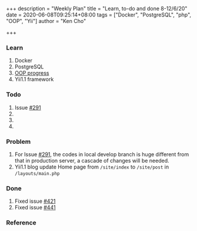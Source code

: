 +++
description = "Weekly Plan"
title = "Learn, to-do and done 8-12/6/20"
date = 2020-06-08T09:25:14+08:00
tags = ["Docker", "PostgreSQL", "php", "OOP", "Yii"]
author = "Ken Cho"

+++

### Learn
1. Docker    
2. PostgreSQL
3. [OOP progress](https://kencho51.github.io/oop/)
4. Yii1.1 framework

### Todo
1. Issue [#291](https://github.com/gigascience/gigadb-website/issues/291)
2. 
3. 
4.

### Problem
1. For Issue [#291](https://github.com/gigascience/gigadb-website/issues/291), the codes in local develop branch is huge different from that in production server, a cascade of changes will be needed. 
2. Yii1.1 blog update Home page from `/site/index` to `/site/post` in `/layouts/main.php`
### Done
1. Fixed issue [#421](https://github.com/gigascience/gigadb-website/issues/421)
2. Fixed issue [#441](https://github.com/gigascience/gigadb-website/issues/441)


### Reference